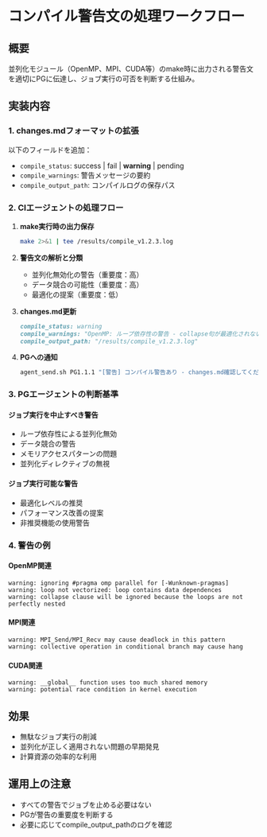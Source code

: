 # コンパイル警告文の処理ワークフロー

## 概要
並列化モジュール（OpenMP、MPI、CUDA等）のmake時に出力される警告文を適切にPGに伝達し、ジョブ実行の可否を判断する仕組み。

## 実装内容

### 1. changes.mdフォーマットの拡張
以下のフィールドを追加：
- `compile_status`: success | fail | **warning** | pending
- `compile_warnings`: 警告メッセージの要約
- `compile_output_path`: コンパイルログの保存パス

### 2. CIエージェントの処理フロー
1. **make実行時の出力保存**
   ```bash
   make 2>&1 | tee /results/compile_v1.2.3.log
   ```

2. **警告文の解析と分類**
   - 並列化無効化の警告（重要度：高）
   - データ競合の可能性（重要度：高）
   - 最適化の提案（重要度：低）

3. **changes.md更新**
   ```markdown
   compile_status: warning
   compile_warnings: "OpenMP: ループ依存性の警告 - collapse句が最適化されない可能性"
   compile_output_path: "/results/compile_v1.2.3.log"
   ```

4. **PGへの通知**
   ```bash
   agent_send.sh PG1.1.1 "[警告] コンパイル警告あり - changes.md確認してください"
   ```

### 3. PGエージェントの判断基準

#### ジョブ実行を中止すべき警告
- ループ依存性による並列化無効
- データ競合の警告
- メモリアクセスパターンの問題
- 並列化ディレクティブの無視

#### ジョブ実行可能な警告
- 最適化レベルの推奨
- パフォーマンス改善の提案
- 非推奨機能の使用警告

### 4. 警告の例

#### OpenMP関連
```
warning: ignoring #pragma omp parallel for [-Wunknown-pragmas]
warning: loop not vectorized: loop contains data dependences
warning: collapse clause will be ignored because the loops are not perfectly nested
```

#### MPI関連
```
warning: MPI_Send/MPI_Recv may cause deadlock in this pattern
warning: collective operation in conditional branch may cause hang
```

#### CUDA関連
```
warning: __global__ function uses too much shared memory
warning: potential race condition in kernel execution
```

## 効果
- 無駄なジョブ実行の削減
- 並列化が正しく適用されない問題の早期発見
- 計算資源の効率的な利用

## 運用上の注意
- すべての警告でジョブを止める必要はない
- PGが警告の重要度を判断する
- 必要に応じてcompile_output_pathのログを確認